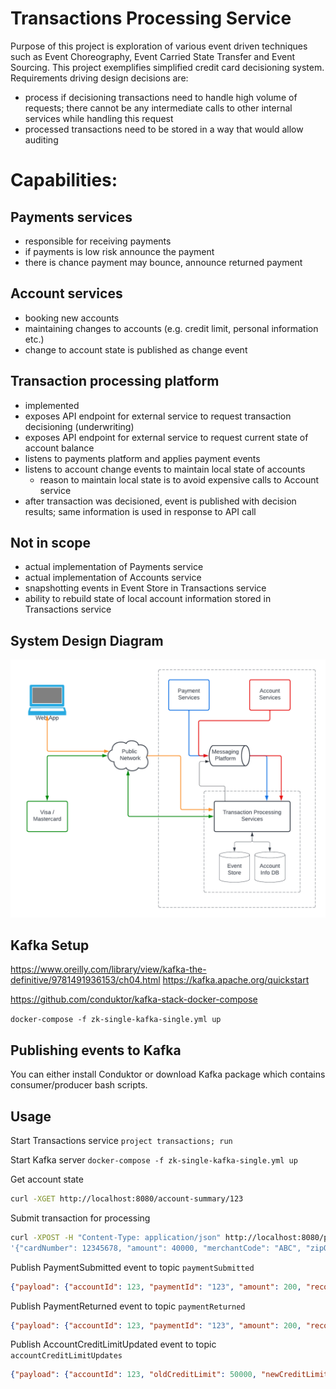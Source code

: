 # Transactions Processing Service

Purpose of this project is exploration of various event driven techniques such as Event Choreography, Event Carried State Transfer and Event Sourcing.
This project exemplifies simplified credit card decisioning system. 
Requirements driving design decisions are:

- process if decisioning transactions need to handle high volume of requests; there cannot be any intermediate calls
  to other internal services while handling this request
- processed transactions need to be stored in a way that would allow auditing

# Capabilities:

## Payments services
- responsible for receiving payments
- if payments is low risk announce the payment
- there is chance payment may bounce, announce returned payment

## Account services
- booking new accounts
- maintaining changes to accounts (e.g. credit limit, personal information etc.)
- change to account state is published as change event

## Transaction processing platform
- implemented
- exposes API endpoint for external service to request transaction decisioning (underwriting)
- exposes API endpoint for external service to request current state of account balance
- listens to payments platform and applies payment events
- listens to account change events to maintain local state of accounts
  - reason to maintain local state is to avoid expensive calls to Account service 
- after transaction was decisioned, event is published with decision results; same information is used in response to API call

## Not in scope
- actual implementation of Payments service
- actual implementation of Accounts service
- snapshotting events in Event Store in Transactions service
- ability to rebuild state of local account information stored in Transactions service

## System Design Diagram

![alt text](docs/system_diagram.png)

## Kafka Setup
https://www.oreilly.com/library/view/kafka-the-definitive/9781491936153/ch04.html
https://kafka.apache.org/quickstart

https://github.com/conduktor/kafka-stack-docker-compose

`docker-compose -f zk-single-kafka-single.yml up`

## Publishing events to Kafka

You can either install Conduktor or download Kafka package which contains consumer/producer bash scripts.

## Usage

Start Transactions service `project transactions; run` 

Start Kafka server `docker-compose -f zk-single-kafka-single.yml up`

Get account state

```bash
curl -XGET http://localhost:8080/account-summary/123
```

Submit transaction for processing

```bash
curl -XPOST -H "Content-Type: application/json" http://localhost:8080/process-purchase-transaction -d \
'{"cardNumber": 12345678, "amount": 40000, "merchantCode": "ABC", "zipOrPostal": "80126", "countryCode": 1}'
```

Publish PaymentSubmitted event to topic `paymentSubmitted`

```json
{"payload": {"accountId": 123, "paymentId": "123", "amount": 200, "recordedTimestamp": 1658108329}, "eventId": "123", "eventTimestamp": 1658108328}
```

Publish PaymentReturned event to topic `paymentReturned`

```json
{"payload": {"accountId": 123, "paymentId": "123", "amount": 200, "recordedTimestamp": 1658108329}, "eventId": "123", "eventTimestamp": 1658108328}
```

Publish AccountCreditLimitUpdated event to topic `accountCreditLimitUpdates`

```json
{"payload": {"accountId": 123, "oldCreditLimit": 50000, "newCreditLimit": 60000, "recordedTimestamp": 1658108329}, "eventId": "123", "eventTimestamp": 1658108328}
```
